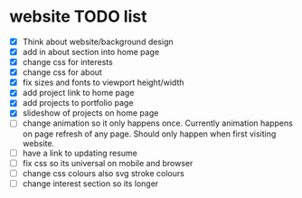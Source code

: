 # website TODO list 
- [x] Think about website/background design
- [x] add in about section into home page
- [x] change css for interests
- [x] change css for about 
- [x] fix sizes and fonts to viewport height/width
- [x] add project link to home page
- [x] add projects to portfolio page
- [x] slideshow of projects on home page
- [ ] change animation so it only happens once. Currently animation happens on page refresh of any page. Should only happen when first visiting website. 
- [ ] have a link to updating resume
- [ ] fix css so its universal on mobile and browser
- [ ] change css colours also svg stroke colours
- [ ] change interest section so its longer

